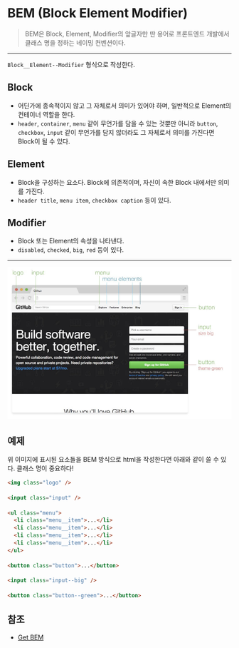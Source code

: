 # BEM (Block Element Modifier)

> BEM은 Block, Element, Modifier의 앞글자만 딴 용어로 프론트엔드 개발에서 클래스 명을 정하는 네이밍 컨벤션이다.

---

`Block__Element--Modifier` 형식으로 작성한다.

## Block

- 어딘가에 종속적이지 않고 그 자체로서 의미가 있어야 하며, 일반적으로 Element의 컨테이너 역할을 한다.
- `header`, `container`, `menu` 같이 무언가를 담을 수 있는 것뿐만 아니라 `button`, `checkbox`, `input` 같이 무언가를 담지 않더라도 그 자체로서 의미를 가진다면 Block이 될 수 있다.

## Element

- Block을 구성하는 요소다. Block에 의존적이며, 자신이 속한 Block 내에서만 의미를 가진다.
- `header title`, `menu item`, `checkbox caption` 등이 있다.

## Modifier

- Block 또는 Element의 속성을 나타낸다.
- `disabled`, `checked`, `big`, `red` 등이 있다.

---

![bem](images/bem.jpg)

## 예제

위 이미지에 표시된 요소들을 BEM 방식으로 html을 작성한다면 아래와 같이 쓸 수 있다. 클래스 명이 중요하다!

```html
<img class="logo" />

<input class="input" />

<ul class="menu">
  <li class="menu__item">...</li>
  <li class="menu__item">...</li>
  <li class="menu__item">...</li>
  <li class="menu__item">...</li>
</ul>

<button class="button">...</button>

<input class="input--big" />

<button class="button--green">...</button>
```

## 참조

- [Get BEM](http://getbem.com/)
